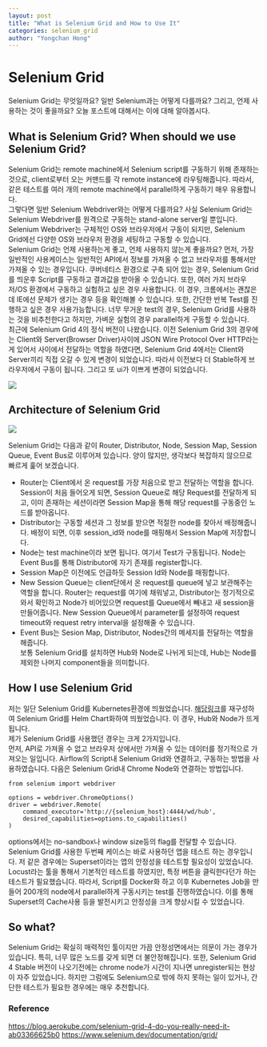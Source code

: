```yaml
---
layout: post
title: "What is Selenium Grid and How to Use It"
categories: selenium_grid
author: "Yongchan Hong"
---
```


# Selenium Grid

Selenium Grid는 무엇일까요? 일반 Selenium과는 어떻게 다를까요? 그리고, 언제 사용하는 것이 좋을까요? 오늘 포스트에 대해서는 이에 대해 알아봅시다.

## What is Selenium Grid? When should we use Selenium Grid?
Selenium Grid는 remote machine에서 Selenium script를 구동하기 위해 존재하는 것으로, client로부터 오는 커맨드를 각 remote instance에 라우팅해줍니다. 따라서, 같은 테스트를 여러 개의 remote machine에서 parallel하게 구동하기 매우 유용합니다.  
그렇다면 일반 Selenium Webdriver와는 어떻게 다를까요? 사실 Selenium Grid는 Selenium Webdriver를 원격으로 구동하는 stand-alone server일 뿐입니다. Selenium Webdriver는 구체적인 OS와 브라우저에서 구동이 되지만, Selenium Grid에선 다양한 OS와 브라우저 환경을 세팅하고 구동할 수 있습니다.  
Selenium Grid는 언제 사용하는게 좋고, 언제 사용하지 않는게 좋을까요? 먼저, 가장 일반적인 사용케이스는 일반적인 API에서 정보를 가져올 수 없고 브라우저를 통해서만 가져올 수 있는 경우입니다. 쿠버네티스 환경으로 구축 되어 있는 경우, Selenium Grid를 띄운후 Script를 구동하고 결과값을 받아올 수 있습니다. 또한, 여러 가지 브라우저/OS 환경에서 구동하고 실험하고 싶은 경우 사용합니다. 이 경우, 크롬에서는 괜찮은데 IE에선 문제가 생기는 경우 등을 확인해볼 수 있습니다. 또한, 간단한 반복 Test를 진행하고 싶은 경우 사용가능합니다. 너무 무거운 test의 경우, Selenium Grid를 사용하는 것을 비추천한다고 하지만, 가벼운 실험의 경우 parallel하게 구동할 수 있습니다.    
최근에 Selenium Grid 4의 정식 버전이 나왔습니다. 이전 Selenium Grid 3의 경우에는 Client와 Server(Browser Driver)사이에 JSON Wire Protocol Over HTTP라는게 있어서 사이에서 전달하는 역할을 하였다면, Selenium Grid 4에서는 Client와 Server끼리 직접 오갈 수 있게 변경이 되었습니다. 따라서 이전보다 더 Stable하게 브라우저에서 구동이 됩니다. 그리고 또 ui가 이쁘게 변경이 되었습니다.

![](https://miro.medium.com/max/700/1*3ZqqGJWULaSLX02rOvGQrw.png)

## Architecture of Selenium Grid

![](https://www.selenium.dev/images/documentation/grid/components.png)

Selenium Grid는 다음과 같이 Router, Distributor, Node, Session Map, Session Queue, Event Bus로 이루어져 있습니다. 양이 많지만, 생각보다 복잡하지 않으므로 빠르게 훑어 보겠습니다.  
- Router는 Client에서 온 request를 가장 처음으로 받고 전달하는 역할을 합니다. Session이 처음 들어오게 되면, Session Queue로 해당 Request를 전달하게 되고, 이미 존재하는 세션이라면 Session Map을 통해 해당 request를 구동중인 노드를 받아옵니다.
- Distributor는 구동할 세션과 그 정보를 받으면 적절한 node를 찾아서 배정해줍니다. 배정이 되면, 이후 session_id와 node를 매핑해서 Session Map에 저장합니다.
- Node는 test machine이라 보면 됩니다. 여기서 Test가 구동됩니다. Node는 Event Bus를 통해 Distributor에 자기 존재를 register합니다.
- Session Map은 이전에도 언급하듯 Session Id와 Node를 매핑합니다. 
- New Session Queue는 client단에서 온 request를 queue에 넣고 보관해주는 역할을 합니다. Router는 request를 여기에 채워넣고, Distributor는 정기적으로 와서 확인하고 Node가 비어있으면 request를 Queue에서 빼내고 새 session을 만들어줍니다. New Session Queue에서 parameter를 설정하여 request timeout와 request retry interval을 설정해줄 수 있습니다.
- Event Bus는 Sesion Map, Distributor, Nodes간의 메세지를 전달하는 역할을 해줍니다.  
보통 Selenium Grid를 설치하면 Hub와 Node로 나뉘게 되는데, Hub는 Node를 제외한 나머지 component들을 의미합니다.


## How I use Selenium Grid
저는 일단 Selenium Grid를 Kubernetes환경에 띄웠었습니다. [해당링크](https://github.com/pedrodotmc/docker-selenium/tree/selenium-grid-helm-chart/chart/selenium-grid)를 재구성하여 Selenium Grid를 Helm Chart화하여 띄웠었습니다. 이 경우, Hub와 Node가 뜨게 됩니다.  
제가 Selenium Grid를 사용했던 경우는 크게 2가지입니다.  
먼저, API로 가져올 수 없고 브라우저 상에서만 가져올 수 있는 데이터를 정기적으로 가져오는 일입니다. Airflow의 Script내 Selenium Grid와 연결하고, 구동하는 방법을 사용하였습니다. 다음은 Selenium Grid내 Chrome Node와 연결하는 방법입니다.
```
from selenium import webdriver

options = webdriver.ChromeOptions()
driver = webdriver.Remote(
    command_executor='http://{selenium_host}:4444/wd/hub',
    desired_capabilities=options.to_capabilities()
)
```
options에서는 no-sandbox나 window size등의 flag를 전달할 수 있습니다.  
Selenium Grid를 사용한 두번째 케이스는 바로 사용하던 앱을 테스트 하는 경우입니다. 저 같은 경우에는 Superset이라는 앱의 안정성을 테스트할 필요성이 있었습니다. Locust라는 툴을 통해서 기본적인 테스트를 하였지만, 특정 버튼을 클릭한다던가 하는 테스트가 필요했습니다. 따라서, Script를 Docker화 하고 이후 Kubernetes Job을 만들어 200개의 node에서 parallel하게 구동시키는 test를 진행하였습니다. 이를 통해 Superset의 Cache사용 등을 발전시키고 안정성을 크게 향상시킬 수 있었습니다.  

## So what?
Selenium Grid는 확실히 매력적인 툴이지만 가끔 안정성면에서는 의문이 가는 경우가 있습니다. 특히, 너무 많은 노드를 갖게 되면 더 불안정해집니다. 또한, Selenium Grid 4 Stable 버전이 나오기전에는 chrome node가 시간이 지나면 unregister되는 현상이 자주 있었습니다. 하지만 그럼에도 Selenium으로 밖에 하지 못하는 일이 있거나, 간단한 테스트가 필요한 경우에는 매우 추천합니다.

### Reference
https://blog.aerokube.com/selenium-grid-4-do-you-really-need-it-ab03366625b0
https://www.selenium.dev/documentation/grid/
